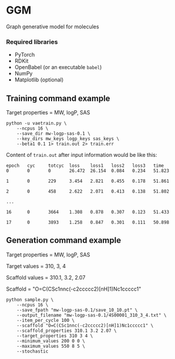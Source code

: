 # GGM 
Graph generative model for molecules

### Required libraries
- PyTorch
- RDKit
- OpenBabel (or an executable `babel`)
- NumPy
- Matplotlib (optional)

## Training command example
Target properties = MW, logP, SAS

```
python -u vaetrain.py \
    --ncpus 16 \
    --save_dir mw-logp-sas-0.1 \
    --key_dirs mw_keys logp_keys sas_keys \
    --beta1 0.1 1> train.out 2> train.err
```
Content of `train.out` after input information would be like this:
```
epoch   cyc     totcyc  loss    loss1   loss2   loss3   time
0       0       0       26.472  26.154  0.084   0.234   51.823

1       0       229     3.454   2.821   0.455   0.178   51.861

2       0       458     2.622   2.071   0.413   0.138   51.802

...

16      0       3664    1.308   0.878   0.307   0.123   51.433

17      0       3893    1.258   0.847   0.301   0.111   50.898
```

## Generation command example
Target properties = MW, logP, SAS

Target values = 310, 3, 4

Scaffold values = 310.1, 3.2, 2.07

Scaffold = "O=C(CSc1nnc(-c2ccccc2)[nH]1)Nc1ccccc1"
```
python sample.py \
    --ncpus 16 \
    --save_fpath "mw-logp-sas-0.1/save_10_10.pt" \
    --output_filename "mw-logp-sas-0.1/4S00001_310_3_4.txt" \
    --item_per_cycle 100 \
    --scaffold "O=C(CSc1nnc(-c2ccccc2)[nH]1)Nc1ccccc1" \
    --scaffold_properties 310.1 3.2 2.07 \
    --target_properties 310 3 4 \
    --minimum_values 200 0 0 \
    --maximum_values 550 8 5 \
    --stochastic
```
